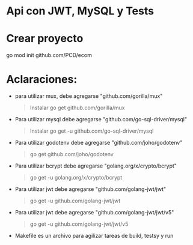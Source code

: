# Api con JWT, MySQL  y Tests

# Crear proyecto 
go mod init github.com/PCD/ecom


# Aclaraciones:
- para utilizar mux, debe agregarse "github.com/gorilla/mux" 

	> Instalar go get github.com/gorilla/mux

- Para utilizar mysql debe agregarse "github.com/go-sql-driver/mysql"

	> Instalar go get -u github.com/go-sql-driver/mysql

- Para utilizar godotenv debe agregarse "github.com/joho/godotenv"

	>go get github.com/joho/godotenv

- Para utilizar bcrypt debe agregarse "golang.org/x/crypto/bcrypt"

	>go get -u golang.org/x/crypto/bcrypt

- Para utilizar jwt debe agregarse "github.com/golang-jwt/jwt"

	>go get -u github.com/golang-jwt/jwt 

- Para utilizar jwt debe agregarse "github.com/golang-jwt/jwt/v5"

	>go get -u github.com/golang-jwt/jwt/v5 


- Makefile es un archivo para agilizar tareas de build, testsy y run 






